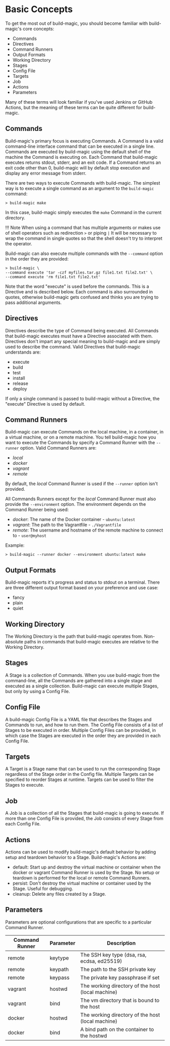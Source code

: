 # Basic Concepts

To get the most out of build-magic, you should become familiar with build-magic's core concepts:

- Commands
- Directives
- Command Runners
- Output Formats
- Working Directory
- Stages
- Config File
- Targets
- Job
- Actions
- Parameters

Many of these terms will look familiar if you've used Jenkins or GitHub Actions, but the meaning of these terms can be quite different for build-magic.

## Commands

Build-magic's primary focus is executing Commands. A Command is a valid command-line interface command that can be executed in a single line. Commands are executed by build-magic using the default shell of the machine the Command is executing on. Each Command that build-magic executes returns stdout, stderr, and an exit code. If a Command returns an exit code other than 0, build-magic will by default stop execution and display any error message from stderr.

There are two ways to execute Commands with build-magic. The simplest way is to execute a single command as an argument to the `build-magic` command:

```text
> build-magic make
```

In this case, build-magic simply executes the `make` Command in the current directory.

!!! Note
    When using a command that has multiple arguments or makes use of shell operators such as redirection `>` or piping `|` It will be necessary to wrap the command in single quotes so that the shell doesn't try to interpret the operator.

Build-magic can also execute multiple commands with the `--command` option in the order they are provided:

```text
> build-magic \
--command execute 'tar -czf myfiles.tar.gz file1.txt file2.txt' \
--command execute 'rm file1.txt file2.txt'
```

Note that the word "execute" is used before the commands. This is a Directive and is described below. Each command is also surrounded in quotes, otherwise build-magic gets confused and thinks you are trying to pass additional arguments.

## Directives

Directives describe the type of Command being executed. All Commands that build-magic executes must have a Directive associated with them. Directives don't impart any special meaning to build-magic and are simply used to describe the command. Valid Directives that build-magic understands are:

- execute
- build
- test
- install
- release
- deploy

If only a single command is passed to build-magic without a Directive, the "execute" Directive is used by default.

## Command Runners

Build-magic can execute Commands on the local machine, in a container, in a virtual machine, or on a remote machine. You tell build-magic how you want to execute the Commands by specify a Command Runner with the `--runner` option. Valid Command Runners are:

- *local*
- *docker*
- *vagrant*
- *remote*

By default, the *local* Command Runner is used if the `--runner` option isn't provided.

All Commands Runners except for the *local* Command Runner must also provide the `--environment` option. The environment depends on the Command Runner being used:

- *docker*: The name of the Docker container - `ubuntu:latest`
- *vagrant*: The path to the Vagrantfile - `./Vagrantfile`
- *remote*: The username and hostname of the remote machine to connect to - `user@myhost`

Example:

```text
> build-magic --runner docker --environment ubuntu:latest make
```

## Output Formats

Build-magic reports it's progress and status to stdout on a terminal. There are three different output format based on your preference and use case:

- fancy
- plain
- quiet

## Working Directory

The Working Directory is the path that build-magic operates from. Non-absolute paths in commands that build-magic executes are relative to the Working Directory.

## Stages

A Stage is a collection of Commands. When you use build-magic from the command-line, all the Commands are gathered into a single stage and executed as a single collection. Build-magic can execute multiple Stages, but only by using a Config File.

## Config File

A build-magic Config File is a YAML file that describes the Stages and Commands to run, and how to run them. The Config File consists of a list of Stages to be executed in order. Multiple Config Files can be provided, in which case the Stages are executed in the order they are provided in each Config File.

## Targets

A Target is a Stage name that can be used to run the corresponding Stage regardless of the Stage order in the Config file. Multiple Targets can be specified to reorder Stages at runtime. Targets can be used to filter the Stages to execute.

## Job

A Job is a collection of all the Stages that build-magic is going to execute. If more than one Config File is provided, the Job consists of every Stage from each Config File.

## Actions

Actions can be used to modify build-magic's default behavior by adding setup and teardown behavior to a Stage. Build-magic's Actions are:

- default: Start up and destroy the virtual machine or container when the docker or vagrant Command Runner is used by the Stage. No setup or teardown is performed for the local or remote Command Runners.
- persist: Don't destroy the virtual machine or container used by the Stage. Useful for debugging.
- cleanup: Delete any files created by a Stage.

## Parameters

Parameters are optional configurations that are specific to a particular Command Runner.

| Command Runner | Parameter | Description |
| -------------- | --------- | ----------- |
| remote | keytype | The SSH key type (dsa, rsa, ecdsa, ed25519) |
| remote | keypath | The path to the SSH private key |
| remote | keypass | The private key passphrase if set |
| vagrant | hostwd | The working directory of the host (local machine) |
| vagrant | bind | The vm directory that is bound to the host |
| docker | hostwd | The working directory of the host (local machine) |
| docker | bind | A bind path on the container to the hostwd |

